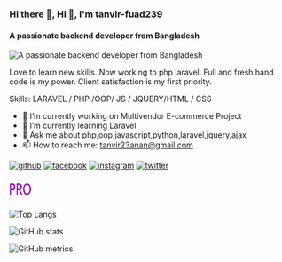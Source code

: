 ### Hi there 👋,  Hi 👋, I'm tanvir-fuad239
#### A passionate backend developer from Bangladesh
![A passionate backend developer from Bangladesh](https://arturssmirnovs.github.io/github-profile-readme-generator/images/banner.png)

Love to learn new skills. Now working to php laravel. Full and fresh hand code is my power. Client satisfaction is my first priority.

Skills: LARAVEL / PHP /OOP/ JS / JQUERY/HTML / CSS

- 🔭 I’m currently working on Multivendor E-commerce Project 
- 🌱 I’m currently learning Laravel  
- 💬 Ask me about php,oop,javascript,python,laravel,jquery,ajax 
- 📫 How to reach me: tanvir23anan@gmail.com 


[<img src='https://cdn.jsdelivr.net/npm/simple-icons@3.0.1/icons/github.svg' alt='github' height='40'>](https://github.com/https://github.com/tanvir-fuad239)  [<img src='https://cdn.jsdelivr.net/npm/simple-icons@3.0.1/icons/facebook.svg' alt='facebook' height='40'>](https://www.facebook.com/https://www.facebook.com/tanvir.fuad.239)  [<img src='https://cdn.jsdelivr.net/npm/simple-icons@3.0.1/icons/instagram.svg' alt='instagram' height='40'>](https://www.instagram.com/https://www.facebook.com/tanvir.fuad.239/)  [<img src='https://cdn.jsdelivr.net/npm/simple-icons@3.0.1/icons/twitter.svg' alt='twitter' height='40'>](https://twitter.com/TanvirFuad77576)  

<a href='https://github.com/pricing'><img src='https://raw.githubusercontent.com/acervenky/animated-github-badges/master/assets/pro.gif' width='40' height='40'></a> 

[![Top Langs](https://github-readme-stats.vercel.app/api/top-langs/?username=https://github.com/tanvir-fuad239)](https://github.com/anuraghazra/github-readme-stats)

![GitHub stats](https://github-readme-stats.vercel.app/api?username=https://github.com/tanvir-fuad239&show_icons=true&count_private=true)  

![GitHub metrics](https://metrics.lecoq.io/https://github.com/tanvir-fuad239)  

